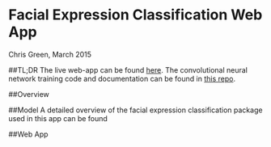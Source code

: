 # Facial Expression Classification Web App
Chris Green, March 2015

##TL;DR
The live web-app can be found [here][1]. The convolutional neural network training code and documentation can be found in [this repo][2].

##Overview

##Model
A detailed overview of the facial expression classification package used in this app can be found 

##Web App


[1]: http://www.fec.space "Web App"
[2]: https://github.com/cmgreen210/facial-expression-classifier "FEC Repo"

